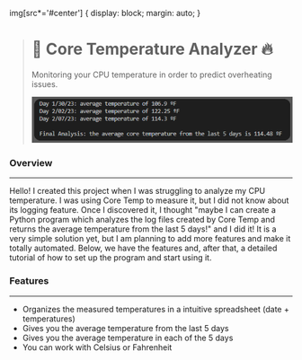 img[src*='#center'] { 
    display: block;
    margin: auto;
}
> # 🧊 **Core Temperature Analyzer** 🔥
>
> 
> Monitoring your CPU temperature in order to predict overheating issues.
>
>
> ![Result](/images/1.png#center)
> 
>

### Overview
***
Hello! I created this project when I was struggling to analyze my CPU temperature. I was using Core Temp to measure it, but I did not know about its logging feature. Once I
discovered it, I thought "maybe I can create a Python program which analyzes the log files created by Core Temp and returns the average temperature from the last 5 days!" and I did it! It is a very simple solution yet, but I am planning to add more features and make it totally automated. Below, we have the features and, after that, a detailed tutorial
of how to set up the program and start using it.

### Features
***
- Organizes the measured temperatures in a intuitive spreadsheet (date + temperatures)
- Gives you the average temperature from the last 5 days
- Gives you the average temperature in each of the 5 days
- You can work with Celsius or Fahrenheit



